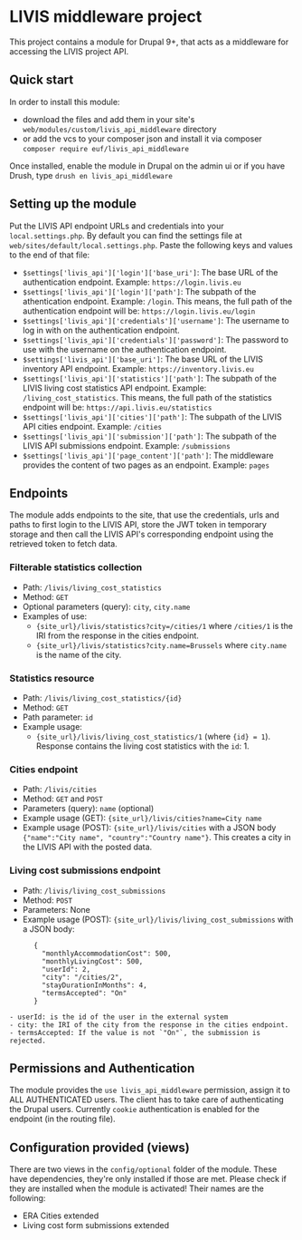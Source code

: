 # LIVIS middleware project

This project contains a module for Drupal 9+, that acts as a middleware for accessing the LIVIS project API.

## Quick start

In order to install this module:
  - download the files and add them in your site's `web/modules/custom/livis_api_middleware` directory
  - or add the vcs to your composer json and install it via composer `composer require euf/livis_api_middleware`

Once installed, enable the module in Drupal on the admin ui or if you have Drush, type `drush en livis_api_middleware`

## Setting up the module

Put the LIVIS API endpoint URLs and credentials into your `local.settings.php`. By default you can find the settings file at `web/sites/default/local.settings.php`. Paste the following keys and values to the end of that file:
  - `$settings['livis_api']['login']['base_uri']`: The base URL of the authentication endpoint. Example: `https://login.livis.eu`
  - `$settings['livis_api']['login']['path']`: The subpath of the athentication endpoint. Example: `/login`. This means, the full path of the authentication endpoint will be: `https://login.livis.eu/login`
  - `$settings['livis_api']['credentials']['username']`: The username to log in with on the authentication endpoint.
  - `$settings['livis_api']['credentials']['password']`: The password to use with the username on the authentication endpoint.
  - `$settings['livis_api']['base_uri']`: The base URL of the LIVIS inventory API endpoint. Example: `https://inventory.livis.eu`
  - `$settings['livis_api']['statistics']['path']`: The subpath of the LIVIS living cost statistics API endpoint. Example: `/living_cost_statistics`. This means, the full path of the statistics endpoint will be: `https://api.livis.eu/statistics`
  - `$settings['livis_api']['cities']['path']`: The subpath of the LIVIS API cities endpoint. Example: `/cities`
  - `$settings['livis_api']['submission']['path']`: The subpath of the LIVIS API submissions endpoint. Example: `/submissions`
  - `$settings['livis_api']['page_content']['path']`: The middleware provides the content of two pages as an endpoint. Example: `pages`

## Endpoints
The module adds endpoints to the site, that use the credentials, urls and paths to first login to the LIVIS API, store the JWT token in temporary storage and then call the LIVIS API's corresponding endpoint using the retrieved token to fetch data.

### Filterable statistics collection
  - Path: `/livis/living_cost_statistics`
  - Method: `GET`
  - Optional parameters (query): `city`, `city.name`
  - Examples of use:
    - `{site_url}/livis/statistics?city=/cities/1` where `/cities/1` is the IRI from the response in the cities endpoint.
    - `{site_url}/livis/statistics?city.name=Brussels` where `city.name` is the name of the city.

### Statistics resource
  - Path: `/livis/living_cost_statistics/{id}`
  - Method: `GET`
  - Path parameter: `id`
  - Example usage:
    - `{site_url}/livis/living_cost_statistics/1` (where `{id} = 1`). Response contains the living cost statistics with the `id`: 1.

### Cities endpoint
  - Path: `/livis/cities`
  - Method: `GET` and `POST`
  - Parameters (query): `name` (optional)
  - Example usage (GET): `{site_url}/livis/cities?name=City name`
  - Example usage (POST): `{site_url}/livis/cities` with a JSON body `{"name":"City name", "country":"Country name"}`. This creates a city in the LIVIS API with the posted data.

### Living cost submissions endpoint
  - Path: `/livis/living_cost_submissions`
  - Method: `POST`
  - Parameters: None
  - Example usage (POST): `{site_url}/livis/living_cost_submissions` with a JSON body:
  ```
        {
          "monthlyAccommodationCost": 500,
          "monthlyLivingCost": 500,
          "userId": 2,
          "city": "/cities/2",
          "stayDurationInMonths": 4,
          "termsAccepted": "On"
        }
  ```
    - userId: is the id of the user in the external system
    - city: the IRI of the city from the response in the cities endpoint.
    - termsAccepted: If the value is not `"On"`, the submission is rejected.

## Permissions and Authentication
The module provides the `use livis_api_middleware` permission, assign it to ALL AUTHENTICATED users. The client has to take care of authenticating the Drupal users. Currently  `cookie` authentication is enabled for the endpoint (in the routing file).

## Configuration provided (views)
There are two views in the `config/optional` folder of the module. These have dependencies, they're only installed if those are met. Please check if they are installed when the module is activated! Their names are the following:
  - ERA Cities extended
  - Living cost form submissions extended
